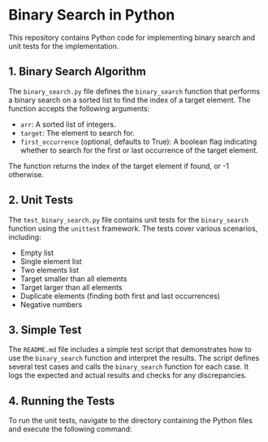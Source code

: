 # Binary Search in Python

This repository contains Python code for implementing binary search and unit tests for the implementation.

## 1. Binary Search Algorithm

The `binary_search.py` file defines the `binary_search` function that performs a binary search on a sorted list to find the index of a target element. The function accepts the following arguments:

- `arr`: A sorted list of integers.
- `target`: The element to search for.
- `first_occurrence` (optional, defaults to True): A boolean flag indicating whether to search for the first or last occurrence of the target element.

The function returns the index of the target element if found, or -1 otherwise.

## 2. Unit Tests

The `test_binary_search.py` file contains unit tests for the `binary_search` function using the `unittest` framework. The tests cover various scenarios, including:

- Empty list
- Single element list
- Two elements list
- Target smaller than all elements
- Target larger than all elements
- Duplicate elements (finding both first and last occurrences)
- Negative numbers

## 3. Simple Test

The `README.md` file includes a simple test script that demonstrates how to use the `binary_search` function and interpret the results. The script defines several test cases and calls the `binary_search` function for each case. It logs the expected and actual results and checks for any discrepancies.

## 4. Running the Tests

To run the unit tests, navigate to the directory containing the Python files and execute the following command:

